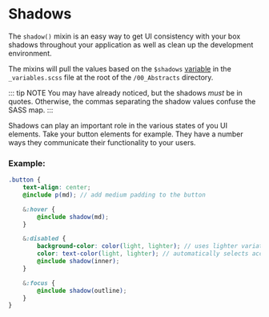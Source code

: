 # Shadows

The `shadow()` mixin is an easy way to get UI consistency with your box shadows throughout your application as well as clean up the development environment.

The mixins will pull the values based on the `$shadows` [variable](/framework/documentation/variables.html#shadows) in the `_variables.scss` file at the root of the `/00_Abstracts` directory.

::: tip NOTE
You may have already noticed, but the shadows _must_ be in quotes. Otherwise, the commas separating the shadow values confuse the SASS map.
:::

Shadows can play an important role in the various states of you UI elements. Take your button elements for example. They have a number ways they communicate their functionality to your users.

### Example:

```scss
.button {
    text-align: center;
    @include p(md); // add medium padding to the button

    &:hover {
        @include shadow(md);
    }

    &:disabled {
        background-color: color(light, lighter); // uses lighter variation of the light color in your palette
        color: text-color(light, lighter); // automatically selects accessible color for text based on background color
        @include shadow(inner);
    }

    &:focus {
        @include shadow(outline);
    }
}
```
